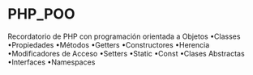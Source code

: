 # PHP_POO
Recordatorio de PHP con programación orientada a Objetos
•Classes
•Propiedades
•Métodos
•Getters
•Constructores
•Herencia
•Modificadores de Acceso
•Setters
•Static
•Const
•Clases Abstractas
•Interfaces
•Namespaces
